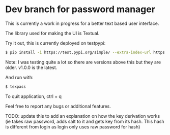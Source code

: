 # Dev branch for password manager

This is currently a work in progress for a better text based user interface.

The library used for making the UI is Textual.

Try it out, this is currently deployed on testpypi:
```sh
$ pip install -i https://test.pypi.org/simple/ --extra-index-url https://pypi.org/simple texpass==1.0.0
```
Note: I was testing quite a lot so there are versions above this but they are older. v1.0.0 is the latest.

And run with:
```sh
$ texpass
```
To quit application, ctrl + q

Feel free to report any bugs or additional features.

TODO: update this to add an explanation on how the key derivation works (ie takes raw password, adds salt to it and gets key from its hash. This hash is different from login as login only uses raw password for hash)

